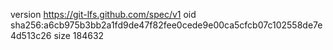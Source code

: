 version https://git-lfs.github.com/spec/v1
oid sha256:a6cb975b3bb2a1fd9de47f82fee0cede9e00ca5cfcb07c102558de7e4d513c26
size 184632
